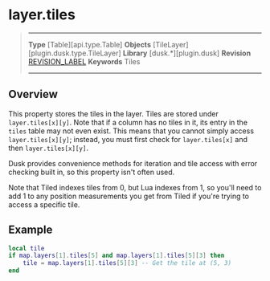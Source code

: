 # layer.tiles

> --------------------- ------------------------------------------------------------------------------------------
> __Type__              [Table][api.type.Table]
> __Objects__           [TileLayer][plugin.dusk.type.TileLayer]
> __Library__           [dusk.*][plugin.dusk]
> __Revision__          [REVISION_LABEL](REVISION_URL)
> __Keywords__          Tiles
> --------------------- ------------------------------------------------------------------------------------------

## Overview

This property stores the tiles in the layer. Tiles are stored under `layer.tiles[x][y]`. Note that if a column has no tiles in it, its entry in the `tiles` table may not even exist. This means that you cannot simply access `layer.tiles[x][y]`; instead, you must first check for `layer.tiles[x]` and then `layer.tiles[x][y]`.

Dusk provides convenience methods for iteration and tile access with error checking built in, so this property isn't often used.

Note that Tiled indexes tiles from 0, but Lua indexes from 1, so you'll need to add 1 to any position measurements you get from Tiled if you're trying to access a specific tile.


## Example

``````lua
local tile
if map.layers[1].tiles[5] and map.layers[1].tiles[5][3] then
	tile = map.layers[1].tiles[5][3] -- Get the tile at (5, 3)
end
``````
